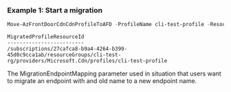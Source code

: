 ### Example 1: Start a migration
```powershell
Move-AzFrontDoorCdnCdnProfileToAFD -ProfileName cli-test-profile -ResourceGroupName cli-test-rg -Sku Premium_AzureFrontDoor -MigrationEndpointMapping @(@{"migrated-from"="maxtestendpointcli-test-profile1.azureedge.net";"migrated-to"="maxtestendpointcli-test-profile2"})
```

```output
MigratedProfileResourceId
-------------------------
/subscriptions/27cafca8-b9a4-4264-b399-45d0c9cca1ab/resourceGroups/cli-test-rg/providers/Microsoft.Cdn/profiles/cli-test-profile
```

The MigrationEndpointMapping parameter used in situation that users want to migrate an endpoint with and old name to a new endpoint name.